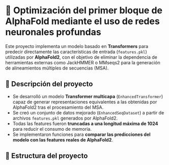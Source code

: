 # 🧬 Optimización del primer bloque de AlphaFold mediante el uso de redes neuronales profundas

Este proyecto implementa un modelo basado en **Transformers** para predecir directamente las características de entrada (`features.pkl`) utilizadas por **AlphaFold2**, con el objetivo de eliminar la dependencia de herramientas externas como JackHMMER o MMseqs2 para la generación de alineamientos múltiples de secuencias (MSA).

## 📌 Descripción del proyecto

- Se desarrolló un modelo **Transformer multicapa** (`EnhancedTransformer`) capaz de generar representaciones equivalentes a las obtenidas por AlphaFold2 tras el procesamiento del MSA.  
- Se creó un conjunto de datos mejorado (`EnhancedSeqDataset`) a partir de archivos `features.pkl` generados por AlphaFold2.  
- Todas las features fueron **truncadas a una longitud máxima de 1024** para reducir el consumo de memoria.  
- Se implementaron funciones para **comparar las predicciones del modelo con las features reales de AlphaFold2**.

## 📂 Estructura del proyecto

